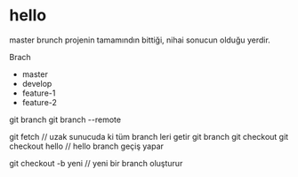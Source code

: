 # hello
master brunch projenin tamamındın bittiği, nihai sonucun olduğu yerdir. 

Brach

* master
* develop
* feature-1
* feature-2

git branch
git branch --remote

git fetch // uzak sunucuda ki tüm branch leri getir
git branch 
git checkout 
git checkout hello // hello branch geçiş yapar

git checkout -b yeni // yeni bir branch oluşturur